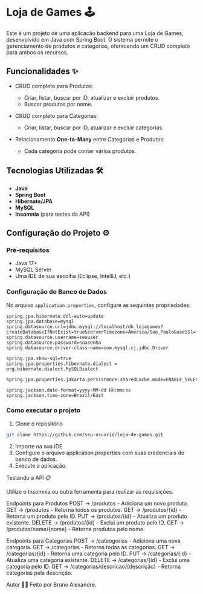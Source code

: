 # Loja de Games 🕹️

Este é um projeto de uma aplicação backend para uma Loja de Games, desenvolvido em Java com Spring Boot. O sistema permite o gerenciamento de produtos e categorias, oferecendo um CRUD completo para ambos os recursos.

## Funcionalidades ✨

- CRUD completo para Produtos:
  - Criar, listar, buscar por ID, atualizar e excluir produtos.
  - Buscar produtos por nome.
  
- CRUD completo para Categorias:
  - Criar, listar, buscar por ID, atualizar e excluir categorias.

- Relacionamento **One-to-Many** entre Categorias e Produtos:
  - Cada categoria pode conter vários produtos.

## Tecnologias Utilizadas 🛠️

- **Java**  
- **Spring Boot**  
- **Hibernate/JPA**  
- **MySQL**  
- **Insomnia** (para testes da API)  

## Configuração do Projeto ⚙️

### Pré-requisitos
- Java 17+  
- MySQL Server  
- Uma IDE de sua escolha (Eclipse, IntelliJ, etc.)  

### Configuração do Banco de Dados
No arquivo `application.properties`, configure as seguintes propriedades:  

```properties
spring.jpa.hibernate.ddl-auto=update
spring.jpa.database=mysql
spring.datasource.url=jdbc:mysql://localhost/db_lojagames?createDatabaseIfNotExist=true&serverTimezone=America/Sao_Paulo&useSSl=false
spring.datasource.username=seuuser
spring.datasource.password=suasenha
spring.datasource.driver-class-name=com.mysql.cj.jdbc.Driver

spring.jpa.show-sql=true
spring.jpa.properties.hibernate.dialect = org.hibernate.dialect.MySQLDialect

spring.jpa.properties.jakarta.persistence.sharedCache.mode=ENABLE_SELECTIVE

spring.jackson.date-format=yyyy-MM-dd HH:mm:ss
spring.jackson.time-zone=Brazil/East
```
### Como executar o projeto

1. Clone o repositório
```bash
git clone https://github.com/seu-usuario/loja-de-games.git
```

2. Importe na sua IDE
3. Configure o arquivo application.properties com suas credenciais do banco de dados.
4. Execute a aplicação.

Testando a API 📋

Utilize o Insomnia ou outra ferramenta para realizar as requisições.

Endpoints para Produtos
POST -> /produtos -	Adiciona um novo produto.
GET	-> /produtos	 - Retorna todos os produtos.
GET	-> /produtos/{id} - Retorna um produto pelo ID.
PUT	-> /produtos/{id} - Atualiza um produto existente.
DELETE -> /produtos/{id} - Exclui um produto pelo ID.
GET ->  /produtos/nome/{nome} - Retorna produtos pelo nome.

Endpoints para Categorias
POST -> /cateogorias -	Adiciona uma nova categoria.
GET	-> /categorias	 - Retorna todas as categorias.
GET	-> /categorias/{id} - Retorna uma categoria pelo ID.
PUT	-> /categorias/{id} - Atualiza uma categoria existente.
DELETE -> /categorias/{id} - Exclui uma categoria pelo ID.
GET ->  /categorias/descricao/{descrição} - Retorna categorias pela descrição.

Autor 🧑‍💻
Feito por Bruno Alexandre.
